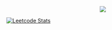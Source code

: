 <div align=center><img src="https://wakatime.com/badge/user/f9a8d1a4-390c-4474-b8b6-e4d351471120.svg"></div>

[![Leetcode Stats](https://leetcard.jacoblin.cool/CalvinWan0101)](https://leetcode.com/CalvinWan0101)
